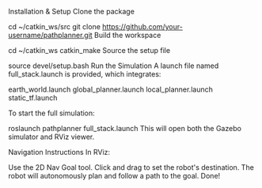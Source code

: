Installation & Setup
Clone the package

cd ~/catkin_ws/src
git clone https://github.com/your-username/pathplanner.git
Build the workspace

cd ~/catkin_ws
catkin_make
Source the setup file

source devel/setup.bash
Run the Simulation
A launch file named full_stack.launch is provided, which integrates:

earth_world.launch
global_planner.launch
local_planner.launch
static_tf.launch

To start the full simulation:

roslaunch pathplanner full_stack.launch
This will open both the Gazebo simulator and RViz viewer.

Navigation Instructions
In RViz:

Use the 2D Nav Goal tool.
Click and drag to set the robot's destination.
The robot will autonomously plan and follow a path to the goal.
Done!
